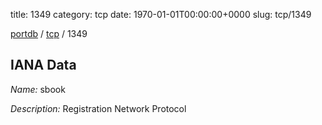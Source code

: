 title: 1349
category: tcp
date: 1970-01-01T00:00:00+0000
slug: tcp/1349

[portdb](/) / [tcp](/category/tcp.html) / 1349


## IANA Data

_Name:_ sbook

_Description:_ Registration Network Protocol


